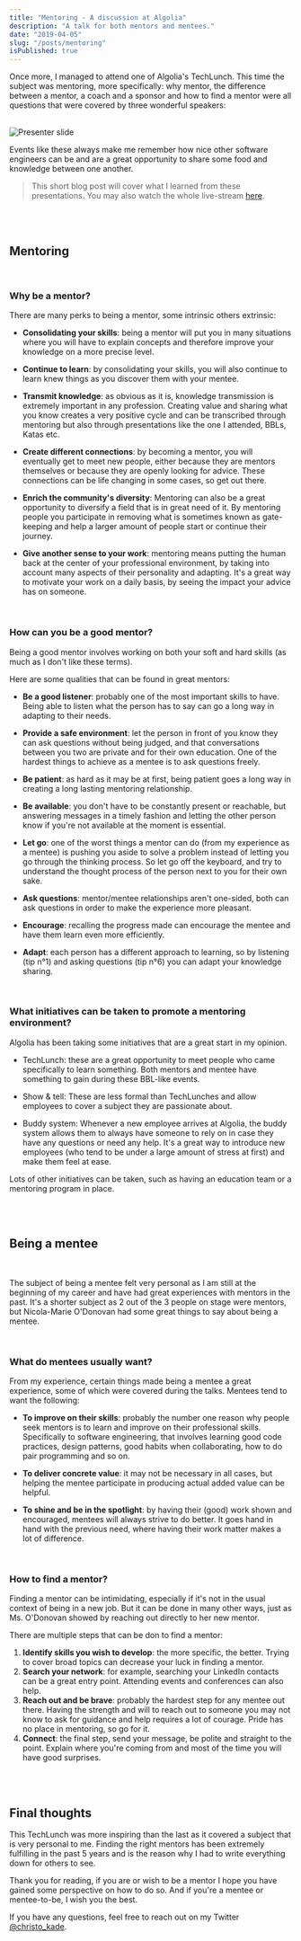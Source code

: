 ```yaml
---
title: "Mentoring - A discussion at Algolia"
description: "A talk for both mentors and mentees."
date: "2019-04-05"
slug: "/posts/mentoring"
isPublished: true
---
```


Once more, I managed to attend one of Algolia's TechLunch. This time the subject was mentoring, more specifically: why mentor, the difference between a mentor, a coach and a sponsor and how to find a mentor were all questions that were covered by three wonderful speakers:

<br>

<img style="max-width: 100%" alt="Presenter slide" src="https://user-images.githubusercontent.com/15229355/55624543-948d8100-57a6-11e9-8a4b-0b25af645d58.png">

<br>

Events like these always make me remember how nice other software engineers can be and are a great opportunity to share some food and knowledge between one another.

> This short blog post will cover what I learned from these presentations. You may also watch the whole live-stream [here](https://www.youtube.com/watch?v=INy50NaVNPs).

<br>
<br>

## Mentoring

<br>

### Why be a mentor?

There are many perks to being a mentor, some intrinsic others extrinsic:

- **Consolidating your skills**: being a mentor will put you in many situations where you will have to explain concepts and therefore improve your knowledge on a more precise level.

- **Continue to learn**: by consolidating your skills, you will also continue to learn knew things as you discover them with your mentee.

- **Transmit knowledge**: as obvious as it is, knowledge transmission is extremely important in any profession. Creating value and sharing what you know creates a very positive cycle and can be transcribed through mentoring but also through presentations like the one I attended, BBLs, Katas etc.

- **Create different connections**: by becoming a mentor, you will eventually get to meet new people, either because they are mentors themselves or because they are openly looking for advice. These connections can be life changing in some cases, so get out there.

- **Enrich the community's diversity**: Mentoring can also be a great opportunity to diversify a field that is in great need of it. By mentoring people you participate in removing what is sometimes known as gate-keeping and help a larger amount of people start or continue their journey.

- **Give another sense to your work**: mentoring means putting the human back at the center of your professional environment, by taking into account many aspects of their personality and adapting. It's a great way to motivate your work on a daily basis, by seeing the impact your advice has on someone.

<br>

### How can you be a good mentor?

Being a good mentor involves working on both your soft and hard skills (as much as I don't like these terms).

Here are some qualities that can be found in great mentors:

- **Be a good listener**: probably one of the most important skills to have. Being able to listen what the person has to say can go a long way in adapting to their needs.

- **Provide a safe environment**: let the person in front of you know they can ask questions without being judged, and that conversations between you two are private and for their own education. One of the hardest things to achieve as a mentee is to ask questions freely.

- **Be patient**: as hard as it may be at first, being patient goes a long way in creating a long lasting mentoring relationship.

- **Be available**: you don't have to be constantly present or reachable, but answering messages in a timely fashion and letting the other person know if you're not available at the moment is essential.

- **Let go**: one of the worst things a mentor can do (from my experience as a mentee) is pushing you aside to solve a problem instead of letting you go through the thinking process. So let go off the keyboard, and try to understand the thought process of the person next to you for their own sake.

- **Ask questions**: mentor/mentee relationships aren't one-sided, both can ask questions in order to make the experience more pleasant.

- **Encourage**: recalling the progress made can encourage the mentee and have them learn even more efficiently.

- **Adapt**: each person has a different approach to learning, so by listening (tip n°1) and asking questions (tip n°6) you can adapt your knowledge sharing.

<br>

### What initiatives can be taken to promote a mentoring environment?

Algolia has been taking some initiatives that are a great start in my opinion.

- TechLunch: these are a great opportunity to meet people who came specifically to learn something. Both mentors and mentee have something to gain during these BBL-like events.

- Show & tell: These are less formal than TechLunches and allow employees to cover a subject they are passionate about.

- Buddy system: Whenever a new employee arrives at Algolia, the buddy system allows them to always have someone to rely on in case they have any questions or need any help. It's a great way to introduce new employees (who tend to be under a large amount of stress at first) and make them feel at ease.

Lots of other initiatives can be taken, such as having an education team or a mentoring program in place.

<br>
<br>

## Being a mentee

<br>

The subject of being a mentee felt very personal as I am still at the beginning of my career and have had great experiences with mentors in the past. It's a shorter subject as 2 out of the 3 people on stage were mentors, but Nicola-Marie O'Donovan had some great things to say about being a mentee.

<br>

### What do mentees usually want?

From my experience, certain things made being a mentee a great experience, some of which were covered during the talks. Mentees tend to want the following:

- **To improve on their skills**: probably the number one reason why people seek mentors is to learn and improve on their professional skills. Specifically to software engineering, that involves learning good code practices, design patterns, good habits when collaborating, how to do pair programming and so on.

- **To deliver concrete value**: it may not be necessary in all cases, but helping the mentee participate in producing actual added value can be helpful.

- **To shine and be in the spotlight**: by having their (good) work shown and encouraged, mentees will always strive to do better. It goes hand in hand with the previous need, where having their work matter makes a lot of difference.

<br>

### How to find a mentor?

Finding a mentor can be intimidating, especially if it's not in the usual context of being in a new job. But it can be done in many other ways, just as Ms. O'Donovan showed by reaching out directly to her new mentor.

There are multiple steps that can be don to find a mentor:

1. **Identify skills you wish to develop**: the more specific, the better. Trying to cover broad topics can decrease your luck in finding a mentor.
2. **Search your network**: for example, searching your LinkedIn contacts can be a great entry point. Attending events and conferences can also help.
3. **Reach out and be brave**: probably the hardest step for any mentee out there. Having the strength and will to reach out to someone you may not know to ask for guidance and help requires a lot of courage. Pride has no place in mentoring, so go for it.
4. **Connect**: the final step, send your message, be polite and straight to the point. Explain where you're coming from and most of the time you will have good surprises.

<br>
<br>

## Final thoughts

This TechLunch was more inspiring than the last as it covered a subject that is very personal to me. Finding the right mentors has been extremely fulfilling in the past 5 years and is the reason why I had to write everything down for others to see.

Thank you for reading, if you are or wish to be a mentor I hope you have gained some perspective on how to do so. And if you're a mentee or mentee-to-be, I wish you the best.

If you have any questions, feel free to reach out on my Twitter [@christo_kade](https://twitter.com/christo_kade).
